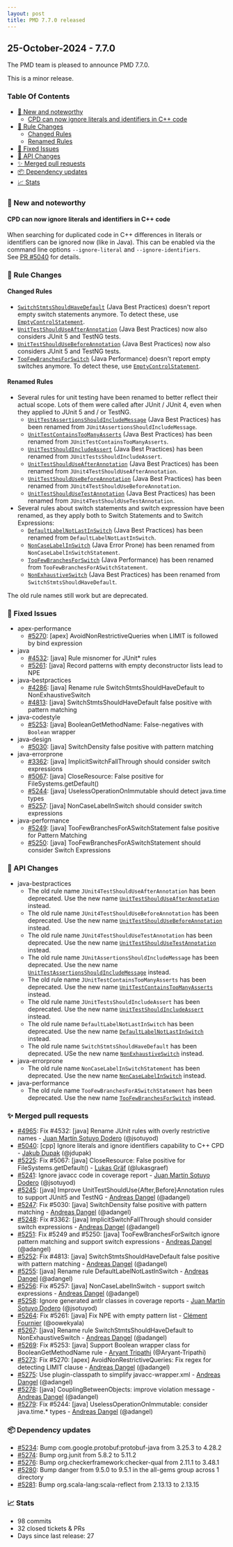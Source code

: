 ```yaml
---
layout: post
title: PMD 7.7.0 released
---
```


## 25-October-2024 - 7.7.0

The PMD team is pleased to announce PMD 7.7.0.

This is a minor release.

### Table Of Contents

* [🚀 New and noteworthy](#new-and-noteworthy)
    * [CPD can now ignore literals and identifiers in C++ code](#cpd-can-now-ignore-literals-and-identifiers-in-c-code)
* [🌟 Rule Changes](#rule-changes)
    * [Changed Rules](#changed-rules)
    * [Renamed Rules](#renamed-rules)
* [🐛 Fixed Issues](#fixed-issues)
* [🚨 API Changes](#api-changes)
* [✨ Merged pull requests](#merged-pull-requests)
* [📦 Dependency updates](#dependency-updates)
* [📈 Stats](#stats)

### 🚀 New and noteworthy

#### CPD can now ignore literals and identifiers in C++ code

When searching for duplicated code in C++ differences in literals or identifiers can be
ignored now (like in Java). This can be enabled via the command line options `--ignore-literal`
and `--ignore-identifiers`.  
See [PR #5040](https://github.com/pmd/pmd/pull/5040) for details.

### 🌟 Rule Changes

#### Changed Rules
* [`SwitchStmtsShouldHaveDefault`](https://docs.pmd-code.org/pmd-doc-7.7.0/pmd_rules_java_bestpractices.html#switchstmtsshouldhavedefault) (Java Best Practices) doesn't report empty switch statements anymore.
  To detect these, use [`EmptyControlStatement`](https://docs.pmd-code.org/pmd-doc-7.7.0/pmd_rules_java_codestyle.html#emptycontrolstatement).
* [`UnitTestShouldUseAfterAnnotation`](https://docs.pmd-code.org/pmd-doc-7.7.0/pmd_rules_java_bestpractices.html#unittestshoulduseafterannotation) (Java Best Practices) now also considers JUnit 5 and TestNG tests.
* [`UnitTestShouldUseBeforeAnnotation`](https://docs.pmd-code.org/pmd-doc-7.7.0/pmd_rules_java_bestpractices.html#unittestshouldusebeforeannotation) (Java Best Practices) now also considers JUnit 5 and TestNG tests.
* [`TooFewBranchesForSwitch`](https://docs.pmd-code.org/pmd-doc-7.7.0/pmd_rules_java_performance.html#toofewbranchesforswitch) (Java Performance) doesn't report empty switches anymore.
  To detect these, use [`EmptyControlStatement`](https://docs.pmd-code.org/pmd-doc-7.7.0/pmd_rules_java_codestyle.html#emptycontrolstatement).

#### Renamed Rules
* Several rules for unit testing have been renamed to better reflect their actual scope. Lots of them were called
  after JUnit / JUnit 4, even when they applied to JUnit 5 and / or TestNG.
  * [`UnitTestAssertionsShouldIncludeMessage`](https://docs.pmd-code.org/pmd-doc-7.7.0/pmd_rules_java_bestpractices.html#unittestassertionsshouldincludemessage) (Java Best Practices) has been renamed from `JUnitAssertionsShouldIncludeMessage`.
  * [`UnitTestContainsTooManyAsserts`](https://docs.pmd-code.org/pmd-doc-7.7.0/pmd_rules_java_bestpractices.html#unittestcontainstoomanyasserts) (Java Best Practices) has been renamed from `JUnitTestContainsTooManyAsserts`.
  * [`UnitTestShouldIncludeAssert`](https://docs.pmd-code.org/pmd-doc-7.7.0/pmd_rules_java_bestpractices.html#unittestshouldincludeassert) (Java Best Practices) has been renamed from `JUnitTestsShouldIncludeAssert`.
  * [`UnitTestShouldUseAfterAnnotation`](https://docs.pmd-code.org/pmd-doc-7.7.0/pmd_rules_java_bestpractices.html#unittestshoulduseafterannotation) (Java Best Practices) has been renamed from `JUnit4TestShouldUseAfterAnnotation`.
  * [`UnitTestShouldUseBeforeAnnotation`](https://docs.pmd-code.org/pmd-doc-7.7.0/pmd_rules_java_bestpractices.html#unittestshouldusebeforeannotation) (Java Best Practices) has been renamed from `JUnit4TestShouldUseBeforeAnnotation`.
  * [`UnitTestShouldUseTestAnnotation`](https://docs.pmd-code.org/pmd-doc-7.7.0/pmd_rules_java_bestpractices.html#unittestshouldusetestannotation) (Java Best Practices) has been renamed from `JUnit4TestShouldUseTestAnnotation`.
* Several rules about switch statements and switch expression have been renamed, as they apply both to Switch Statements
  and to Switch Expressions:
  * [`DefaultLabelNotLastInSwitch`](https://docs.pmd-code.org/pmd-doc-7.7.0/pmd_rules_java_bestpractices.html#defaultlabelnotlastinswitch) (Java Best Practices) has been renamed from `DefaultLabelNotLastInSwitch`.
  * [`NonCaseLabelInSwitch`](https://docs.pmd-code.org/pmd-doc-7.7.0/pmd_rules_java_errorprone.html#noncaselabelinswitch) (Java Error Prone) has been renamed from `NonCaseLabelInSwitchStatement`.
  * [`TooFewBranchesForSwitch`](https://docs.pmd-code.org/pmd-doc-7.7.0/pmd_rules_java_performance.html#toofewbranchesforswitch) (Java Performance) has been renamed from `TooFewBranchesForASwitchStatement`.
  * [`NonExhaustiveSwitch`](https://docs.pmd-code.org/pmd-doc-7.7.0/pmd_rules_java_bestpractices.html#nonexhaustiveswitch) (Java Best Practices) has been renamed from `SwitchStmtsShouldHaveDefault`.

The old rule names still work but are deprecated.

### 🐛 Fixed Issues
* apex-performance
  * [#5270](https://github.com/pmd/pmd/issues/5270): \[apex] AvoidNonRestrictiveQueries when LIMIT is followed by bind expression
* java
  * [#4532](https://github.com/pmd/pmd/issues/4532): \[java] Rule misnomer for JUnit* rules
  * [#5261](https://github.com/pmd/pmd/issues/5261): \[java] Record patterns with empty deconstructor lists lead to NPE
* java-bestpractices
  * [#4286](https://github.com/pmd/pmd/issues/4286): \[java] Rename rule SwitchStmtsShouldHaveDefault to NonExhaustiveSwitch
  * [#4813](https://github.com/pmd/pmd/issues/4813): \[java] SwitchStmtsShouldHaveDefault false positive with pattern matching
* java-codestyle
  * [#5253](https://github.com/pmd/pmd/issues/5253): \[java] BooleanGetMethodName: False-negatives with `Boolean` wrapper
* java-design
  * [#5030](https://github.com/pmd/pmd/issues/5030): \[java] SwitchDensity false positive with pattern matching
* java-errorprone
  * [#3362](https://github.com/pmd/pmd/issues/3362): \[java] ImplicitSwitchFallThrough should consider switch expressions
  * [#5067](https://github.com/pmd/pmd/issues/5067): \[java] CloseResource: False positive for FileSystems.getDefault()
  * [#5244](https://github.com/pmd/pmd/issues/5244): \[java] UselessOperationOnImmutable should detect java.time types
  * [#5257](https://github.com/pmd/pmd/issues/5257): \[java] NonCaseLabelInSwitch should consider switch expressions
* java-performance
  * [#5249](https://github.com/pmd/pmd/issues/5249): \[java] TooFewBranchesForASwitchStatement false positive for Pattern Matching
  * [#5250](https://github.com/pmd/pmd/issues/5250): \[java] TooFewBranchesForASwitchStatement should consider Switch Expressions

### 🚨 API Changes
* java-bestpractices
  * The old rule name `JUnit4TestShouldUseAfterAnnotation` has been deprecated. Use the new name [`UnitTestShouldUseAfterAnnotation`](https://docs.pmd-code.org/pmd-doc-7.7.0/pmd_rules_java_bestpractices.html#unittestshoulduseafterannotation) instead.
  * The old rule name `JUnit4TestShouldUseBeforeAnnotation` has been deprecated. Use the new name [`UnitTestShouldUseBeforeAnnotation`](https://docs.pmd-code.org/pmd-doc-7.7.0/pmd_rules_java_bestpractices.html#unittestshouldusebeforeannotation) instead.
  * The old rule name `JUnit4TestShouldUseTestAnnotation` has been deprecated. Use the new name [`UnitTestShouldUseTestAnnotation`](https://docs.pmd-code.org/pmd-doc-7.7.0/pmd_rules_java_bestpractices.html#unittestshouldusetestannotation) instead.
  * The old rule name `JUnitAssertionsShouldIncludeMessage` has been deprecated. Use the new name [`UnitTestAssertionsShouldIncludeMessage`](https://docs.pmd-code.org/pmd-doc-7.7.0/pmd_rules_java_bestpractices.html#unittestassertionsshouldincludemessage) instead.
  * The old rule name `JUnitTestContainsTooManyAsserts` has been deprecated. Use the new name [`UnitTestContainsTooManyAsserts`](https://docs.pmd-code.org/pmd-doc-7.7.0/pmd_rules_java_bestpractices.html#unittestcontainstoomanyasserts) instead.
  * The old rule name `JUnitTestsShouldIncludeAssert` has been deprecated. Use the new name [`UnitTestShouldIncludeAssert`](https://docs.pmd-code.org/pmd-doc-7.7.0/pmd_rules_java_bestpractices.html#unittestshouldincludeassert) instead.
  * The old rule name `DefaultLabelNotLastInSwitch` has been deprecated. Use the new name [`DefaultLabelNotLastInSwitch`](https://docs.pmd-code.org/pmd-doc-7.7.0/pmd_rules_java_bestpractices.html#defaultlabelnotlastinswitch) instead.
  * The old rule name `SwitchStmtsShouldHaveDefault` has been deprecated. USe the new name [`NonExhaustiveSwitch`](https://docs.pmd-code.org/pmd-doc-7.7.0/pmd_rules_java_bestpractices.html#nonexhaustiveswitch) instead.
* java-errorprone
  * The old rule name  `NonCaseLabelInSwitchStatement` has been deprecated. Use the new name [`NonCaseLabelInSwitch`](https://docs.pmd-code.org/pmd-doc-7.7.0/pmd_rules_java_errorprone.html#noncaselabelinswitch) instead.
* java-performance
  * The old rule name `TooFewBranchesForASwitchStatement` has been deprecated. Use the new name [`TooFewBranchesForSwitch`](https://docs.pmd-code.org/pmd-doc-7.7.0/pmd_rules_java_performance.html#toofewbranchesforswitch) instead.

### ✨ Merged pull requests
* [#4965](https://github.com/pmd/pmd/pull/4965): Fix #4532: \[java] Rename JUnit rules with overly restrictive names - [Juan Martín Sotuyo Dodero](https://github.com/jsotuyod) (@jsotuyod)
* [#5040](https://github.com/pmd/pmd/pull/5040): \[cpp] Ignore literals and ignore identifiers capability to C++ CPD - [Jakub Dupak](https://github.com/jdupak) (@jdupak)
* [#5225](https://github.com/pmd/pmd/pull/5225): Fix #5067: \[java] CloseResource: False positive for FileSystems.getDefault() - [Lukas Gräf](https://github.com/lukasgraef) (@lukasgraef)
* [#5241](https://github.com/pmd/pmd/pull/5241): Ignore javacc code in coverage report - [Juan Martín Sotuyo Dodero](https://github.com/jsotuyod) (@jsotuyod)
* [#5245](https://github.com/pmd/pmd/pull/5245): \[java] Improve UnitTestShouldUse{After,Before}Annotation rules to support JUnit5 and TestNG - [Andreas Dangel](https://github.com/adangel) (@adangel)
* [#5247](https://github.com/pmd/pmd/pull/5247): Fix #5030: \[java] SwitchDensity false positive with pattern matching - [Andreas Dangel](https://github.com/adangel) (@adangel)
* [#5248](https://github.com/pmd/pmd/pull/5248): Fix #3362: \[java] ImplicitSwitchFallThrough should consider switch expressions - [Andreas Dangel](https://github.com/adangel) (@adangel)
* [#5251](https://github.com/pmd/pmd/pull/5251): Fix #5249 and #5250: \[java] TooFewBranchesForSwitch ignore pattern matching and support switch expressions - [Andreas Dangel](https://github.com/adangel) (@adangel)
* [#5252](https://github.com/pmd/pmd/pull/5252): Fix #4813: \[java] SwitchStmtsShouldHaveDefault false positive with pattern matching - [Andreas Dangel](https://github.com/adangel) (@adangel)
* [#5255](https://github.com/pmd/pmd/pull/5255): \[java] Rename rule DefaultLabelNotLastInSwitch - [Andreas Dangel](https://github.com/adangel) (@adangel)
* [#5256](https://github.com/pmd/pmd/pull/5256): Fix #5257: \[java] NonCaseLabelInSwitch - support switch expressions - [Andreas Dangel](https://github.com/adangel) (@adangel)
* [#5258](https://github.com/pmd/pmd/pull/5258): Ignore generated antlr classes in coverage reports - [Juan Martín Sotuyo Dodero](https://github.com/jsotuyod) (@jsotuyod)
* [#5264](https://github.com/pmd/pmd/pull/5264): Fix #5261: \[java] Fix NPE with empty pattern list - [Clément Fournier](https://github.com/oowekyala) (@oowekyala)
* [#5267](https://github.com/pmd/pmd/pull/5267): \[java] Rename rule SwitchStmtsShouldHaveDefault to NonExhaustiveSwitch - [Andreas Dangel](https://github.com/adangel) (@adangel)
* [#5269](https://github.com/pmd/pmd/pull/5269): Fix #5253: \[java] Support Boolean wrapper class for BooleanGetMethodName rule - [Aryant Tripathi](https://github.com/Aryant-Tripathi) (@Aryant-Tripathi)
* [#5273](https://github.com/pmd/pmd/pull/5273): Fix #5270: \[apex] AvoidNonRestrictiveQueries: Fix regex for detecting LIMIT clause - [Andreas Dangel](https://github.com/adangel) (@adangel)
* [#5275](https://github.com/pmd/pmd/pull/5275): Use plugin-classpath to simplify javacc-wrapper.xml - [Andreas Dangel](https://github.com/adangel) (@adangel)
* [#5278](https://github.com/pmd/pmd/pull/5278): \[java] CouplingBetweenObjects: improve violation message - [Andreas Dangel](https://github.com/adangel) (@adangel)
* [#5279](https://github.com/pmd/pmd/pull/5279): Fix #5244: \[java] UselessOperationOnImmutable: consider java.time.* types - [Andreas Dangel](https://github.com/adangel) (@adangel)

### 📦 Dependency updates
* [#5234](https://github.com/pmd/pmd/issues/5234): Bump com.google.protobuf:protobuf-java from 3.25.3 to 4.28.2
* [#5274](https://github.com/pmd/pmd/issues/5274): Bump org.junit from 5.8.2 to 5.11.2
* [#5276](https://github.com/pmd/pmd/issues/5276): Bump org.checkerframework:checker-qual from 2.11.1 to 3.48.1
* [#5280](https://github.com/pmd/pmd/issues/5280): Bump danger from 9.5.0 to 9.5.1 in the all-gems group across 1 directory
* [#5281](https://github.com/pmd/pmd/issues/5281): Bump org.scala-lang:scala-reflect from 2.13.13 to 2.13.15

### 📈 Stats
* 98 commits
* 32 closed tickets & PRs
* Days since last release: 27

